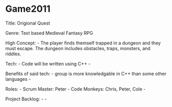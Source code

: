 Game2011
========

Title: Origional Quest

Genre: Text based Medieval Fantasy RPG

High Concept:
    - The player finds themself trapped in a dungeon and they must escape. The dungeon includes obstacles, traps,               monsters,
      and riddles.

Tech:
    - Code will be written using C++
    -

Benefits of said tech:
    - group is more knowledgable in C++ than some other languages
    -
    
Roles:
    - Scrum Master: Peter
    - Code Monkeys: Chris, Peter, Cole
    -
    
Project Backlog:
    - 
    - 

